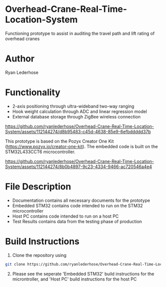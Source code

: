 # Overhead-Crane-Real-Time-Location-System
Functioning prototype to assist in auditing the travel path and lift rating of overhead cranes

# Author
Ryan Lederhose

# Functionality
* 2-axis positioning through ultra-wideband two-way ranging
* Hook weight calculation through ADC and linear regression model
* External database storage through ZigBee wireless connection


https://github.com/ryanlederhose/Overhead-Crane-Real-Time-Location-System/assets/112144274/d8b95483-c45d-4638-85e9-6efbddddd37b


This prototype is based on the Pozyx Creator One Kit (https://www.pozyx.io/creator-one-kit). The embedded code is built on the 
STM32L433CCT6 microcontroller.

https://github.com/ryanlederhose/Overhead-Crane-Real-Time-Location-System/assets/112144274/8b0b4897-9c23-4334-9466-ac720546a4e4

# File Description
* Documentation contains all necessary documents for the prototype
* Embedded STM32 contains code intended to run on the STM32 microcontroller
* Host PC contains code intended to run on a host PC
* Test Results contains data from the testing phase of production
  
# Build Instructions
1. Clone the repository using
```bash
git clone https://github.com/ryanlederhose/Overhead-Crane-Real-Time-Location-System.git
```
2. Please see the seperate 'Embedded STM32' build instructions for the microntroller, and 'Host PC' build instructions for the host PC
